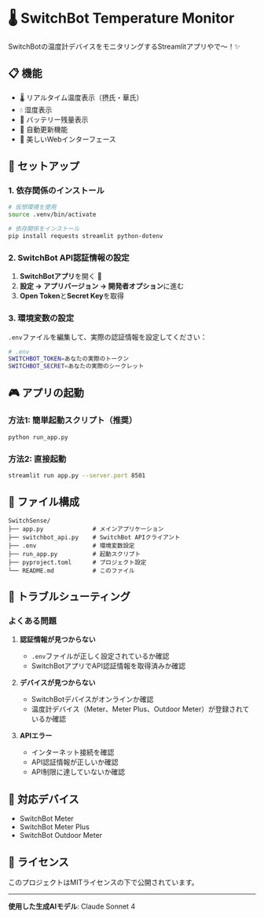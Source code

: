 # 🌡️ SwitchBot Temperature Monitor

SwitchBotの温度計デバイスをモニタリングするStreamlitアプリやで〜！✨

## 📋 機能

- 🌡️ リアルタイム温度表示（摂氏・華氏）
- 💧 湿度表示
- 🔋 バッテリー残量表示
- 🔄 自動更新機能
- 📱 美しいWebインターフェース

## 🚀 セットアップ

### 1. 依存関係のインストール

```bash
# 仮想環境を使用
source .venv/bin/activate

# 依存関係をインストール
pip install requests streamlit python-dotenv
```

### 2. SwitchBot API認証情報の設定

1. **SwitchBotアプリ**を開く 📱
2. **設定 → アプリバージョン → 開発者オプション**に進む
3. **Open Token**と**Secret Key**を取得

### 3. 環境変数の設定

`.env`ファイルを編集して、実際の認証情報を設定してください：

```bash
# .env
SWITCHBOT_TOKEN=あなたの実際のトークン
SWITCHBOT_SECRET=あなたの実際のシークレット
```

## 🎮 アプリの起動

### 方法1: 簡単起動スクリプト（推奨）

```bash
python run_app.py
```

### 方法2: 直接起動

```bash
streamlit run app.py --server.port 8501
```

## 📁 ファイル構成

```
SwitchSense/
├── app.py              # メインアプリケーション
├── switchbot_api.py    # SwitchBot APIクライアント
├── .env                # 環境変数設定
├── run_app.py          # 起動スクリプト
├── pyproject.toml      # プロジェクト設定
└── README.md           # このファイル
```

## 🔧 トラブルシューティング

### よくある問題

1. **認証情報が見つからない**
   - `.env`ファイルが正しく設定されているか確認
   - SwitchBotアプリでAPI認証情報を取得済みか確認

2. **デバイスが見つからない**
   - SwitchBotデバイスがオンラインか確認
   - 温度計デバイス（Meter、Meter Plus、Outdoor Meter）が登録されているか確認

3. **APIエラー**
   - インターネット接続を確認
   - API認証情報が正しいか確認
   - API制限に達していないか確認

## 🎯 対応デバイス

- SwitchBot Meter
- SwitchBot Meter Plus  
- SwitchBot Outdoor Meter

## 📝 ライセンス

このプロジェクトはMITライセンスの下で公開されています。

---

**使用した生成AIモデル**: Claude Sonnet 4 